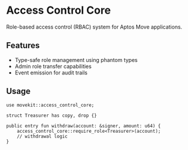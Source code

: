# Access Control Core

Role-based access control (RBAC) system for Aptos Move applications.

## Features
- Type-safe role management using phantom types
- Admin role transfer capabilities  
- Event emission for audit trails

## Usage
```move
use movekit::access_control_core;

struct Treasurer has copy, drop {}

public entry fun withdraw(account: &signer, amount: u64) {
    access_control_core::require_role<Treasurer>(account);
    // withdrawal logic
}